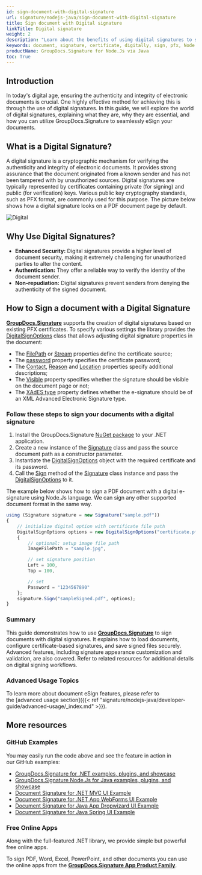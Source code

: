 ```yaml
---
id: sign-document-with-digital-signature
url: signature/nodejs-java/sign-document-with-digital-signature
title: Sign document with Digital signature
linkTitle: Digital signature
weight: 2
description: "Learn about the benefits of using digital signatures to sign documents securely. Discover how to add programmatically digital signatures in Node.Js with step-by-step instructions."
keywords: document, signature, certificate, digitally, sign, pfx, Node.Js, net
productName: GroupDocs.Signature for Node.Js via Java 
toc: True
---
```


## Introduction

In today's digital age, ensuring the authenticity and integrity of electronic documents is crucial. One highly effective method for achieving this is through the use of digital signatures. In this guide, we will explore the world of digital signatures, explaining what they are, why they are essential, and how you can utilize GroupDocs.Signature to seamlessly eSign your documents.

## What is a Digital Signature?

A digital signature is a cryptographic mechanism for verifying the authenticity and integrity of electronic documents. It provides strong assurance that the document originated from a known sender and has not been tampered with by unauthorized sources. Digital signatures are typically represented by certificates containing private (for signing) and public (for verification) keys. Various public key cryptography standards, such as PFX format, are commonly used for this purpose.
The picture below shows how a digital signature looks on a PDF document page by default.

![Digital](/signature/nodejs-java/images/esign-document-with-digital-signature.png)

## Why Use Digital Signatures?

- **Enhanced Security:** Digital signatures provide a higher level of document security, making it extremely challenging for unauthorized parties to alter the content.
- **Authentication:** They offer a reliable way to verify the identity of the document sender.
- **Non-repudiation:** Digital signatures prevent senders from denying the authenticity of the signed document.


## How to Sign a document with a Digital Signature

**[GroupDocs.Signature](https://products.groupdocs.com/signature/nodejs-java)** supports the creation of digital signatures based on existing PFX certificates. To specify various settings the library provides the [DigitalSignOptions](https://reference.groupdocs.com/signature/nodejs-java/groupdocs.signature.options/digitalsignoptions/) class that allows adjusting digital signature properties in the document:

* The [FilePath](https://reference.groupdocs.com/signature/nodejs-java/groupdocs.signature.options/digitalsignoptions/certificatefilepath/) or [Stream](https://reference.groupdocs.com/signature/nodejs-java/groupdocs.signature.options/digitalsignoptions/certificatestream/) properties define the certificate source;
* The [password](https://reference.groupdocs.com/signature/nodejs-java/groupdocs.signature.options/digitalsignoptions/password/) property specifies the certificate password;
* The [Contact](https://reference.groupdocs.com/signature/nodejs-java/groupdocs.signature.options/digitalsignoptions/contact/), [Reason](https://reference.groupdocs.com/signature/nodejs-java/groupdocs.signature.options/digitalsignoptions/reason/) and [Location](https://reference.groupdocs.com/signature/nodejs-java/groupdocs.signature.options/digitalsignoptions/location/) properties specify additional descriptions;
* The [Visible](https://reference.groupdocs.com/signature/nodejs-java/groupdocs.signature.options/digitalsignoptions/visible/) property specifies whether the signature should be visible on the document page or not;
* The [XAdES type](https://reference.groupdocs.com/signature/nodejs-java/groupdocs.signature.options/digitalsignoptions/xadestype/) property defines whether the e-signature should be of an XML Advanced Electronic Signature type.

### Follow these steps to sign your documents with a digital signature

1. Install the GroupDocs.Signature [NuGet package](https://www.nuget.org/packages/groupdocs.signature) to your .NET application.
2. Create a new instance of the [Signature](https://reference.groupdocs.com/signature/nodejs-java/groupdocs.signature/signature) class and pass the source document path as a constructor parameter.
3. Instantiate the [DigitalSignOptions](https://reference.groupdocs.com/signature/nodejs-java/groupdocs.signature.options/digitalsignoptions/) object with the required certificate and its password.
4. Call the [Sign](https://reference.groupdocs.com/signature/nodejs-java/groupdocs.signature/signature/sign/) method of the [Signature](https://reference.groupdocs.com/signature/nodejs-java/groupdocs.signature/signature) class instance and pass the [DigitalSignOptions](https://reference.groupdocs.com/signature/nodejs-java/groupdocs.signature.options/digitalsignoptions/) to it.

The example below shows how to sign a PDF document with a digital e-signature using Node.Js language. We can sign any other supported document format in the same way.

```javascript
using (Signature signature = new Signature("sample.pdf"))
{
    // initialize digital option with certificate file path
    DigitalSignOptions options = new DigitalSignOptions("certificate.pfx")
    {
        // optional: setup image file path
        ImageFilePath = "sample.jpg",

        // set signature position
        Left = 100,
        Top = 100,

        // set
        Password = "1234567890"
    };
    signature.Sign("sampleSigned.pdf", options);
}
```
### Summary
This guide demonstrates how to use [**GroupDocs.Signature**](https://products.groupdocs.com/signature/nodejs-java) to sign documents with digital signatures. It explains how to load documents, configure certificate-based signatures, and save signed files securely. Advanced features, including signature appearance customization and validation, are also covered. Refer to related resources for additional details on digital signing workflows.

### Advanced Usage Topics

To learn more about document eSign features, please refer to the [advanced usage section]({{< ref "signature/nodejs-java/developer-guide/advanced-usage/_index.md" >}}).

## More resources

### GitHub Examples

You may easily run the code above and see the feature in action in our GitHub examples:

* [GroupDocs.Signature for .NET examples, plugins, and showcase](https://github.com/groupdocs-signature/GroupDocs.Signature-for-.NET)
* [GroupDocs.Signature Node.Js for Java examples, plugins, and showcase](https://github.com/groupdocs-signature/GroupDocs.Signature-for-Java)
* [Document Signature for .NET MVC UI Example](https://github.com/groupdocs-signature/GroupDocs.Signature-for-.NET-MVC)
* [Document Signature for .NET App WebForms UI Example](https://github.com/groupdocs-signature/GroupDocs.Signature-for-.NET-WebForms)
* [Document Signature for Java App Dropwizard UI Example](https://github.com/groupdocs-signature/GroupDocs.Signature-for-Java-Dropwizard)
* [Document Signature for Java Spring UI Example](https://github.com/groupdocs-signature/GroupDocs.Signature-for-Java-Spring)

### Free Online Apps

Along with the full-featured .NET library, we provide simple but powerful free online apps.

To sign PDF, Word, Excel, PowerPoint, and other documents you can use the online apps from the **[GroupDocs.Signature App Product Family](https://products.groupdocs.app/signature/family)**.
